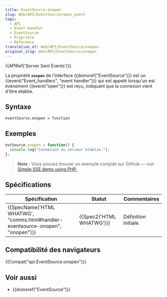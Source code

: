 ```yaml
---
title: EventSource.onopen
slug: Web/API/EventSource/open_event
tags:
  - API
  - Event Handler
  - EventSource
  - Propriété
  - Reference
translation_of: Web/API/EventSource/onopen
original_slug: Web/API/EventSource/onopen
---
```

{{APIRef('Server Sent Events')}}

La propriété **`onopen`** de l'interface {{domxref("EventSource")}} est un {{event("Event_handlers", "event handler")}} qui est appelé lorsqu'un est évènement {{event("open")}} est reçu, indiquant que la connexion vient d'être établie.

## Syntaxe

    eventSource.onopen = function

## Exemples

```js
evtSource.onopen = function() {
  console.log("Connexion au serveur établie.");
};
```

> **Note :** Vous pouvez trouver un exemple complet sur GitHub — voir [Simple SSE demo using PHP.](https://github.com/mdn/dom-examples/tree/master/server-sent-events)

## Spécifications

| Spécification                                                                                            | Statut                           | Commentaires         |
| -------------------------------------------------------------------------------------------------------- | -------------------------------- | -------------------- |
| {{SpecName('HTML WHATWG', "comms.html#handler-eventsource-onopen", "onopen")}} | {{Spec2('HTML WHATWG')}} | Définition initiale. |

## Compatibilité des navigateurs

{{Compat("api.EventSource.onopen")}}

## Voir aussi

- {{domxref("EventSource")}}
